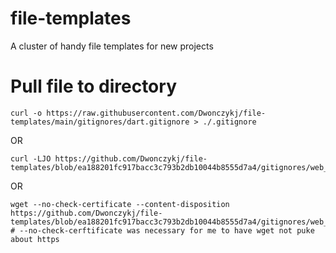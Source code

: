 # file-templates
A cluster of handy file templates for new projects

# Pull file to directory
```
curl -o https://raw.githubusercontent.com/Dwonczykj/file-templates/main/gitignores/dart.gitignore > ./.gitignore
```
OR
```
curl -LJO https://github.com/Dwonczykj/file-templates/blob/ea188201fc917bacc3c793b2db10044b8555d7a4/gitignores/web_py.gitignore
```
OR
```
wget --no-check-certificate --content-disposition https://github.com/Dwonczykj/file-templates/blob/ea188201fc917bacc3c793b2db10044b8555d7a4/gitignores/web_py.gitignore
# --no-check-cerftificate was necessary for me to have wget not puke about https
```


